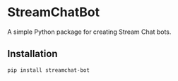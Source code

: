# StreamChatBot

A simple Python package for creating Stream Chat bots.

## Installation

```bash
pip install streamchat-bot
```